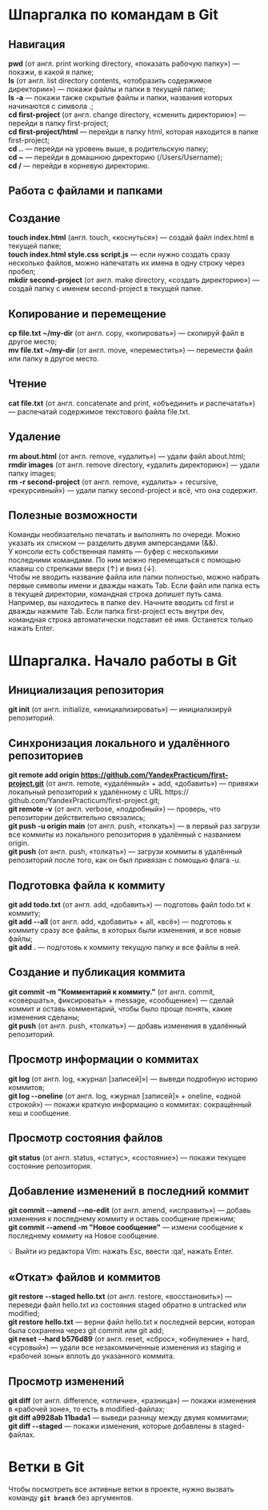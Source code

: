 # Шпаргалка по командам в Git

## Навигация

**pwd** (от англ. print working directory, «показать рабочую папку») — покажи, в какой я папке;  
**ls** (от англ. list directory contents, «отобразить содержимое директории») — покажи файлы и папки в текущей папке;  
**ls -a** — покажи также скрытые файлы и папки, названия которых начинаются с символа .;  
**cd first-project** (от англ. change directory, «сменить директорию») — перейди в папку first-project;  
**cd first-project/html** — перейди в папку html, которая находится в папке first-project;  
**cd ..**  — перейди на уровень выше, в родительскую папку;  
**cd ~** — перейди в домашнюю директорию (/Users/Username);  
**cd /** — перейди в корневую директорию.  

## Работа с файлами и папками

## Создание
**touch index.html** (англ. touch, «коснуться») — создай файл index.html в текущей папке;  
**touch index.html style.css script.js** — если нужно создать сразу несколько файлов, можно напечатать их имена в одну строку через пробел;  
**mkdir second-project** (от англ. make directory, «создать директорию») — создай папку с именем second-project в текущей папке.  

## Копирование и перемещение
**cp file.txt ~/my-dir** (от англ. copy, «копировать») — скопируй файл в другое место;  
**mv file.txt ~/my-dir** (от англ. move, «переместить») — перемести файл или папку в другое место.  

## Чтение
**cat file.txt** (от англ. concatenate and print, «объединить и распечатать») — распечатай содержимое текстового файла file.txt.  

## Удаление
**rm about.html** (от англ. remove, «удалить») — удали файл about.html;  
**rmdir images** (от англ. remove directory, «удалить директорию») — удали папку images;  
**rm -r second-project** (от англ. remove, «удалить» + recursive, «рекурсивный») — удали папку second-project и всё, что она содержит.  

## Полезные возможности
Команды необязательно печатать и выполнять по очереди. Можно указать их списком — разделить двумя амперсандами (&&).  
У консоли есть собственная память — буфер с несколькими последними командами. По ним можно перемещаться с помощью клавиш со стрелками вверх   (↑) и вниз (↓).  
Чтобы не вводить название файла или папки полностью, можно набрать первые символы имени и дважды нажать Tab. Если файл или папка есть в    текущей директории, командная строка допишет путь сама.  
Например, вы находитесь в папке dev. Начните вводить cd first и дважды нажмите Tab. Если папка first-project есть внутри dev, командная   строка автоматически подставит её имя. Останется только нажать Enter.


# Шпаргалка. Начало работы  в Git

## Инициализация репозитория
**git init** (от англ. initialize, «инициализировать») — инициализируй репозиторий.  

## Синхронизация локального и удалённого репозиториев
**git remote add origin https://github.com/YandexPracticum/first-project.git** (от англ. remote, «удалённый» + add, «добавить») — привяжи локальный репозиторий к удалённому с URL https://  github.com/YandexPracticum/first-project.git;  
**git remote -v** (от англ. verbose, «подробный») — проверь, что репозитории действительно связались;  
**git push -u origin main** (от англ. push, «толкать») — в первый раз загрузи все коммиты из локального репозитория в удалённый с названием origin.  
**git push** (от англ. push, «толкать») — загрузи коммиты в удалённый репозиторий после того, как он был привязан с помощью флага -u.  

## Подготовка файла к коммиту
**git add todo.txt** (от англ. add, «добавить») — подготовь файл todo.txt к коммиту;  
**git add --all** (от англ. add, «добавить» + all, «всё») — подготовь к коммиту сразу все файлы, в которых были изменения, и все новые файлы;  
**git add .** — подготовь к коммиту текущую папку и все файлы в ней.  

## Создание и публикация коммита
**git commit -m "Комментарий к коммиту."** (от англ. commit, «совершать», фиксировать» + message, «сообщение») — сделай коммит и оставь комментарий, чтобы было проще понять, какие изменения   сделаны;  
**git push** (от англ. push, «толкать») — добавь изменения в удалённый репозиторий.  

## Просмотр информации о коммитах
**git log** (от англ. log, «журнал [записей]») — выведи подробную историю коммитов;  
**git log --oneline** (от англ. log, «журнал [записей]» + oneline, «одной строкой») — покажи краткую информацию о коммитах: сокращённый хеш и сообщение. 

## Просмотр состояния файлов
**git status** (от англ. status, «статус», «состояние») — покажи текущее состояние репозитория.  

## Добавление изменений в последний коммит
**git commit --amend --no-edit** (от англ. amend, «исправить») — добавь изменения к последнему коммиту и оставь сообщение прежним;  
**git commit --amend -m "Новое сообщение"** — измени сообщение к последнему коммиту на Новое сообщение.  

💡 Выйти из редактора Vim: нажать Esc, ввести :qa!, нажать Enter.  

## «Откат» файлов и коммитов
**git restore --staged hello.txt** (от англ. restore, «восстановить») — переведи файл hello.txt из состояния staged обратно в untracked или modified;  
**git restore hello.txt** — верни файл hello.txt к последней версии, которая была сохранена через git commit или git add;  
**git reset --hard b576d89** (от англ. reset, «сброс», «обнуление» + hard, «суровый») — удали все незакоммиченные изменения из staging и «рабочей зоны» вплоть до указанного коммита.  

## Просмотр изменений
**git diff** (от англ. difference, «отличие», «разница») — покажи изменения в «рабочей зоне», то есть в modified-файлах;  
**git diff a9928ab 11bada1** — выведи разницу между двумя коммитами;  
**git diff --staged** — покажи изменения, которые добавлены в staged-файлах.  

# Ветки в Git 

Чтобы посмотреть все активные ветки в проекте, нужно вызвать команду **`git branch`** без аргументов.  


